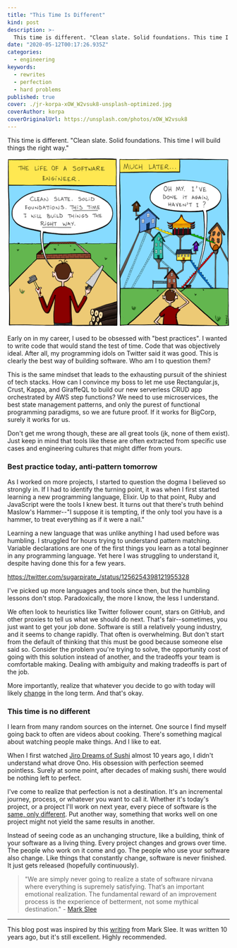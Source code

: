 ```yaml
---
title: "This Time Is Different"
kind: post
description: >-
  This time is different. "Clean slate. Solid foundations. This time I will build things the right way."
date: "2020-05-12T00:17:26.935Z"
categories:
  - engineering
keywords:
  - rewrites
  - perfection
  - hard problems
published: true
cover: ./jr-korpa-xOW_W2vsuk8-unsplash-optimized.jpg
coverAuthor: korpa
coverOriginalUrl: https://unsplash.com/photos/xOW_W2vsuk8
---
```


This time is different. "Clean slate. Solid foundations. This time I will build things the right way."

[![The Life of a Software Engineer, by Manu Cornet](./2011.11.15_building_software.png)](https://bonkersworld.net/building-software)

Early on in my career, I used to be obsessed with "best practices". I wanted to write code that would stand the test of time. Code that was objectively ideal. After all, my programming idols on Twitter said it was good. This is clearly the best way of building software. Who am I to question them?

This is the same mindset that leads to the exhausting pursuit of the shiniest of tech stacks. How can I convince my boss to let me use Rectangular.js, Crust, Kappa, and GiraffeQL to build our new serverless CRUD app orchestrated by AWS step functions? We need to use microservices, the best state management patterns, and only the purest of functional programming paradigms, so we are future proof. If it works for BigCorp, surely it works for us. 

Don't get me wrong though, these are all great tools (jk, none of them exist). Just keep in mind that tools like these are often extracted from specific use cases and engineering cultures that might differ from yours.

### Best practice today, anti-pattern tomorrow

As I worked on more projects, I started to question the dogma I believed so strongly in. If I had to identify the turning point, it was when I first started learning a new programming language, Elixir. Up to that point, Ruby and JavaScript were the tools I knew best. It turns out that there's truth behind Maslow's Hammer--"I suppose it is tempting, if the only tool you have is a hammer, to treat everything as if it were a nail."

Learning a new language that was unlike anything I had used before was humbling. I struggled for hours trying to understand pattern matching. Variable declarations are one of the first things you learn as a total beginner in any programming language. Yet here I was struggling to understand it, despite having done this for a few years.

https://twitter.com/sugarpirate_/status/1256254398121955328

I've picked up more languages and tools since then, but the humbling lessons don't stop. Paradoxically, the more I know, the less I understand.

We often look to heuristics like Twitter follower count, stars on GitHub, and other proxies to tell us what we should do next. That's fair--sometimes, you just want to get your job done. Software is still a relatively young industry, and it seems to change rapidly. That often is overwhelming. But don't start from the default of thinking that this must be good because someone else said so. Consider the problem you're trying to solve, the opportunity cost of going with this solution instead of another, and the tradeoffs your team is comfortable making. Dealing with ambiguity and making tradeoffs is part of the job.

More importantly, realize that whatever you decide to go with today will likely [change](https://programmingisterrible.com/post/139222674273/write-code-that-is-easy-to-delete-not-easy-to) in the long term. And that's okay.

### This time is no different

I learn from many random sources on the internet. One source I find myself going back to often are videos about cooking. There's something magical about watching people make things. And I like to eat.

When I first watched [Jiro Dreams of Sushi](https://www.netflix.com/title/70181716) almost 10 years ago, I didn't understand what drove Ono. His obsession with perfection seemed pointless. Surely at some point, after decades of making sushi, there would be nothing left to perfect.

I've come to realize that perfection is not a destination. It's an incremental journey, process, or whatever you want to call it. Whether it's today's project, or a project I'll work on next year, every piece of software is the [same, only different](http://st.japantimes.co.jp/english_news/essay/2012/ey20120203/ey20120203main.htm?print=noframe). Put another way, something that works well on one project might not yield the same results in another.

Instead of seeing code as an unchanging structure, like a building, think of your software as a living thing. Every project changes and grows over time. The people who work on it come and go. The people who use your software also change. Like things that constantly change, software is never finished. It just gets released (hopefully continuously).

> "We are simply never going to realize a state of software nirvana where everything is supremely satisfying. That’s an important emotional realization. The fundamental reward of an improvement process is the experience of betterment, not some mythical destination." - [Mark Slee](http://mcslee.com/)

---

This blog post was inspired by this [writing](https://engineering.fb.com/uncategorized/thoughts-on-software-quality/) from Mark Slee. It was written 10 years ago, but it's still excellent. Highly recommended.
